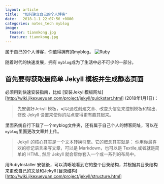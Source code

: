 ```yaml
---
layout: article
title:  "如何建立自己的个人博客"
date:   2018-1-1 22:07:50 +0800
categories: notes_tech myblog
image:
  teaser: tiannkong.jpg
  feature: tiannkong.jpg
---
```

属于自己的个人博客，你值得拥有的myblog。
![Ruby](https://www.ruby-lang.org/images/header-ruby-logo.png)

随着时代的快速发展，拥有 `myblog`成为了生活中必不可少的一部分。


## 首先要得获取最简单 Jekyll 模板并生成静态页面

必须用到快速安装指南，比如 [安装Jekyll模板网址][http://wiki.jikexueyuan.com/project/jekyll/quickstart.html]  (2018年1月1日)：

>  先安装好Jekyll 模板，可以通过创建文章、改变头信息来控制模板和输出、修改 Jekyll 设置来使你的站点变得更有趣其起来。

里面系统自行下载了一个myblog文件夹，还有属于自己个人的博客网址，可以在 `myblog`里面更改文章并上传。

> Jekyll 的核心其实是一个文本转换引擎。它的概念其实就是： 你用你最喜欢的标记语言来写文章，可以是 Markdown，也可以是 Textile,或者就是简单的 HTML, 然后 Jekyll 就会帮你套入一个或一系列的布局中。

用RubyInstaller 安裝後，可以清晰地看到它的整个目录结构，并根据其目录结构来更改自己的文章和Jekyll [目录结构][http://wiki.jikexueyuan.com/project/jekyll/structure.html]



[rubyinstaller]: https://rubyinstaller.org/downloads/
[Rei_Ruby-China]:   https://ruby-china.org/topics/26191
[no_ruby_on_windows]: https://ruby-china.org/topics/1020
